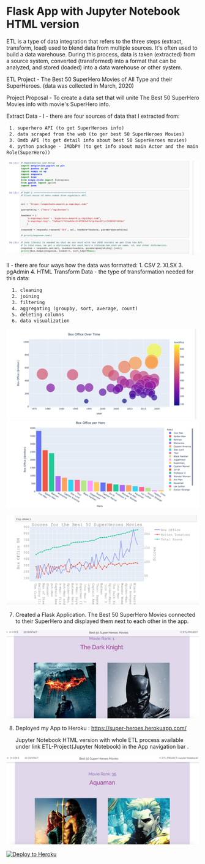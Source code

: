 # Flask App with Jupyter Notebook HTML version

ETL is a type of data integration that refers to the three steps (extract, transform, load) used to blend data from multiple sources. It's often used to build a data warehouse. During this process, data is taken (extracted) from a source system, converted (transformed) into a format that can be analyzed, and stored (loaded) into a data warehouse or other system.

ETL Project - The Best 50 SuperHero Movies of All Type and their SuperHeroes. (data was collected in March, 2020)

Project Proposal - To create a data set that will unite The Best 50 SuperHero Movies info with movie's SuperHero info.

Extract Data - I - there are four sources of data that I extracted from:

     1. superhero API (to get SuperHeroes info)
     2. data scraped from the web (to ger best 50 SuperHeroes Movies)
     3. Omdb API (to get detail info about best 50 SuperHeroes movies)
     4. python package - IMDbPY (to get info about main Actor and the main Role(SuperHero))

![Screenshot](Screenshots/2.png)

II - there are four ways how the data was formatted: 1. CSV 2. XLSX 3. pgAdmin 4. HTML
Transform Data - the type of transformation needed for this data:

      1. cleaning
      2. joining
      3. filtering
      4. aggregating (groupby, sort, average, count)
      5. deleting columns
      6. data visualization

![Screenshot](Screenshots/3.png)
![Screenshot](Screenshots/4.png)

![Screenshot](Screenshots/5.png)

7. Created a Flask Application. The Best 50 SuperHero Movies connected to their SuperHero and displayed them next to each other in the app.

![Screenshot](Screenshots/1.png)

8. Deployed my App to Heroku : https://super-heroes.herokuapp.com/

   Jupyter Notebook HTML version with whole ETL process available under link ETL-Project(Jupyter Notebook) in the App navigation bar .

![Screenshot](Screenshots/6.png)

[![Deploy to Heroku](https://www.herokucdn.com/deploy/button.png)](https://heroku.com/deploy)
